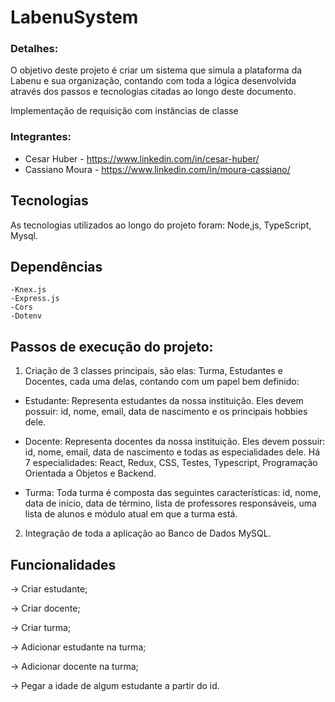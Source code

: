 # LabenuSystem

### Detalhes:

O objetivo deste projeto é criar um sistema que simula a plataforma
da Labenu e sua organização, contando com toda a lógica desenvolvida através dos passos e tecnologias citadas ao longo deste documento.

Implementação de requisição com instâncias de classe

### Integrantes:

- Cesar Huber - https://www.linkedin.com/in/cesar-huber/
- Cassiano Moura - https://www.linkedin.com/in/moura-cassiano/

## Tecnologias

As tecnologias utilizados ao longo do projeto foram: Node,js, TypeScript, Mysql.

## Dependências

    -Knex.js
    -Express.js
    -Cors
    -Dotenv

## Passos de execução do projeto:

1. Criação de 3 classes principais, são elas: Turma, Estudantes e Docentes,
   cada uma delas, contando com um papel bem definido:

- Estudante: Representa estudantes da nossa instituição. Eles devem
  possuir: id, nome, email, data de nascimento e os principais hobbies dele.

- Docente: Representa docentes da nossa instituição. Eles devem
  possuir: id, nome, email, data de nascimento e todas as especialidades
  dele. Há 7 especialidades: React, Redux, CSS, Testes, Typescript,
  Programação Orientada a Objetos e Backend.

- Turma: Toda turma é composta das seguintes características: id, nome,
  data de início, data de término, lista de professores responsáveis, uma
  lista de alunos e módulo atual em que a turma está.

2. Integração de toda a aplicação ao Banco de Dados MySQL.

## Funcionalidades

→ Criar estudante;

→ Criar docente;

→ Criar turma;

→ Adicionar estudante na turma;

→ Adicionar docente na turma;

→ Pegar a idade de algum estudante a partir do id.

<!--
 #
Você estuda na Labenu_ há tanto tempo que já parecem anos, não é? Então, hoje, vamos pedir para criar um sistema que represente o básico da nossa organização.

Ele deve possuir, ao menos, as 3 entidades importantes:

1. Estudantes

    Representa estudantes da nossa instituição. Eles devem possuir: id, nome, email, data de nascimento e os principais hobbies dele.

2. Docente

    Representa docentes da nossa instituição. Eles devem possuir: id, nome, email, data de nascimento e todas as especialidades dele. Há 7 especialidades: React, Redux, CSS, Testes, Typescript, Programação Orientada a Objetos e Backend

3. Turma

    Toda turma é composta das seguintes características: id, nome, data de início, data de término, lista de professores responsáveis, uma lista de alunos e módulo atual em que a turma está.

    O módulo pode assumir os valores de 1 a 7 ou `undefined`, indicando que as aulas dessa turma ainda não começaram. Para esse exercício, vamos considerar que existam dois tipos de turma: integral ou noturna. Há uma restrição para o nome das turmas noturnas: tem que terminar com `-na-night`.

As funcionalidades básicas são:

→ Criar estudante;

→ Criar docente;

→ Criar turma;

→ Adicionar estudante na turma;

→ Adicionar docente na turma;

→ Pegar a idade de algum estudante a partir do id -->
